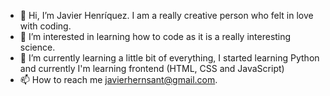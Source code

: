 - 👋 Hi, I’m Javier Henríquez. I am a really creative person who felt in love with coding.
- 👀 I’m interested in learning how to code as it is a really interesting science.
- 🌱 I’m currently learning a little bit of everything, I started learning Python and currently I'm learning frontend (HTML, CSS and JavaScript)
- 📫 How to reach me javierhernsant@gmail.com.

<!---
DimaXx99/DimaXx99 is a ✨ special ✨ repository because its `README.md` (this file) appears on your GitHub profile.
You can click the Preview link to take a look at your changes.
--->

